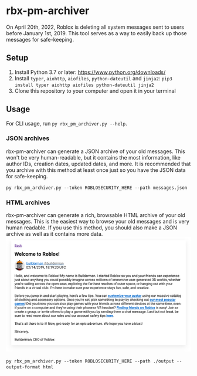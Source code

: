 # rbx-pm-archiver
On April 20th, 2022, Roblox is deleting all system messages sent to users before January 1st, 2019.
This tool serves as a way to easily back up those messages for safe-keeping.

## Setup
1. Install Python 3.7 or later: https://www.python.org/downloads/
2. Install `typer`, `aiohttp`, `aiofiles`, `python-dateutil` and `jinja2`: `pip3 install typer aiohttp aiofiles python-dateutil jinja2`
3. Clone this repository to your computer and open it in your terminal

## Usage
For CLI usage, run `py rbx_pm_archiver.py --help`.

### JSON archives
rbx-pm-archiver can generate a JSON archive of your old messages. This won't be very human-readable, but it contains the most information, like author IDs, creation dates, updated dates, and more. It is recommended that you archive with this method at least once just so you have the JSON data for safe-keeping.
```
py rbx_pm_archiver.py --token ROBLOSECURITY_HERE --path messages.json
```

### HTML archives
rbx-pm-archiver can generate a rich, browsable HTML archive of your old messages. This is the easiest way to browse your old messages and is very human readable. If you use this method, you should also make a JSON archive as well as it contains more data.
![A screenshot of an archived message](/assets/demo_image.png)
```
py rbx_pm_archiver.py --token ROBLOSECURITY_HERE --path ./output --output-format html
```
